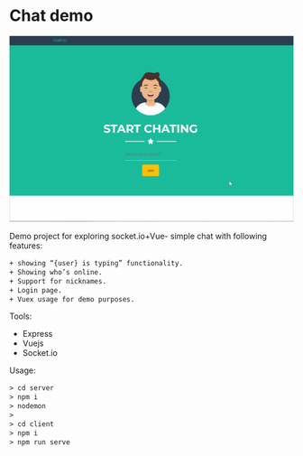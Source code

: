 # Chat demo

![](https://github.com/vuurball/chatio/blob/master/demo.gif)

Demo project for exploring socket.io+Vue- simple chat with following features:

```
+ showing “{user} is typing” functionality.
+ Showing who’s online.
+ Support for nicknames.
+ Login page.
+ Vuex usage for demo purposes.
```

Tools:

- Express
- Vuejs
- Socket.io

Usage:

```
> cd server
> npm i
> nodemon
>
> cd client
> npm i
> npm run serve
```
